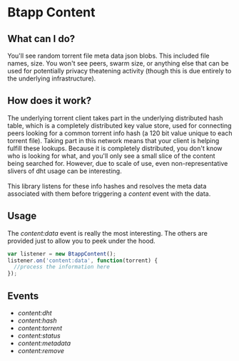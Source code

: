 # Btapp Content

## What can I do?
You'll see random torrent file meta data json blobs. This included file names, size. You won't see peers, swarm size, or anything else that can be used for potentially privacy theatening activity (though this is due entirely to the underlying infrastructure).

## How does it work?
The underlying torrent client takes part in the underlying distributed hash table, which is a completely distributed key value store, used for connecting peers looking for a common torrent info hash (a 120 bit value unique to each torrent file). Taking part in this network means that your client is helping fulfill these lookups. Because it is completely distributed, you don't know who is looking for what, and you'll only see a small slice of the content being searched for. However, due to scale of use, even non-representative slivers of dht usage can be interesting.  
<br>
This library listens for these info hashes and resolves the meta data associated with them before triggering a *content* event with the data.

## Usage
The *content:data* event is really the most interesting. The others are provided just to allow you to peek under the hood.
```js
var listener = new BtappContent();
listener.on('content:data', function(torrent) {
  //process the information here
});
```

## Events
- *content:dht*
- *content:hash*
- *content:torrent*
- *content:status*
- *content:metadata*
- *content:remove*